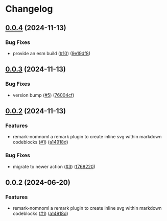 # Changelog

## [0.0.4](https://github.com/zenobi-us/remark-nomnoml/compare/v0.0.3...v0.0.4) (2024-11-13)


### Bug Fixes

* provide an esm build ([#10](https://github.com/zenobi-us/remark-nomnoml/issues/10)) ([9e19df8](https://github.com/zenobi-us/remark-nomnoml/commit/9e19df8005378588bf44ac2293f19f8969892a22))

## [0.0.3](https://github.com/zenobi-us/remark-nomnoml/compare/v0.0.2...v0.0.3) (2024-11-13)


### Bug Fixes

* version bump ([#5](https://github.com/zenobi-us/remark-nomnoml/issues/5)) ([76004cf](https://github.com/zenobi-us/remark-nomnoml/commit/76004cf6482e667e427a7fd1fa69701f13443485))

## [0.0.2](https://github.com/zenobi-us/remark-nomnoml/compare/v0.0.2...v0.0.2) (2024-11-13)


### Features

* remark-nomnoml a remark plugin to create inline svg within markdown codeblocks ([#1](https://github.com/zenobi-us/remark-nomnoml/issues/1)) ([a14918d](https://github.com/zenobi-us/remark-nomnoml/commit/a14918d17a58c5c54bff2d6e791adc96111e6d7d))


### Bug Fixes

* migrate to newer action ([#3](https://github.com/zenobi-us/remark-nomnoml/issues/3)) ([f768220](https://github.com/zenobi-us/remark-nomnoml/commit/f768220bc31689a8bc176d35421f77480526faf7))

## 0.0.2 (2024-06-20)


### Features

* remark-nomnoml a remark plugin to create inline svg within markdown codeblocks ([#1](https://github.com/zenobi-us/remark-nomnoml/issues/1)) ([a14918d](https://github.com/zenobi-us/remark-nomnoml/commit/a14918d17a58c5c54bff2d6e791adc96111e6d7d))
